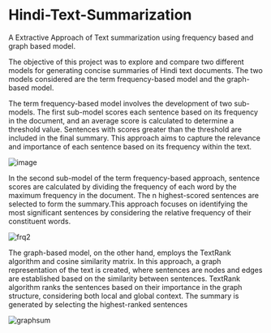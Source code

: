 # Hindi-Text-Summarization
A Extractive Approach of Text summarization using frequency based and graph based model.

The objective of this project was to explore and compare two different models for generating concise summaries of Hindi text documents. The two models considered are the term frequency-based model and the graph-based model. 

The term frequency-based model involves the development of two sub-models. The first sub-model scores each sentence based on its frequency in the document, and an average score is calculated to determine a threshold value. Sentences with scores greater than the threshold are included in the final summary. This approach aims to capture the relevance and importance of each sentence based on its frequency within the text.

![image](https://github.com/Prateeksha128/Hindi-Text-Summarization/assets/58524308/05d47c33-1404-46a3-b90e-f60e7f7ff727)


In the second sub-model of the term frequency-based approach, sentence scores are calculated by dividing the frequency of each word by the maximum frequency in the document. The n highest-scored sentences are selected to form the summary.This approach focuses on identifying the most significant sentences by considering the relative frequency of their constituent words.

![frq2](https://github.com/Prateeksha128/Hindi-Text-Summarization/assets/58524308/969c6c41-ac03-427d-ba05-c5e8947b59d4)


The graph-based model, on the other hand, employs the TextRank algorithm and cosine similarity matrix. In this approach, a graph representation of the text is created, where sentences are nodes and edges are established based on the similarity between sentences. TextRank algorithm ranks the sentences based on their importance in the graph structure, considering both local and global context. The summary is generated by selecting the highest-ranked sentences

![graphsum](https://github.com/Prateeksha128/Hindi-Text-Summarization/assets/58524308/d8448073-5f5b-44d2-bcf5-e3d6a76fb182)
